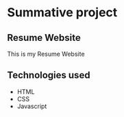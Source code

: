 #  Summative project
## Resume Website

This is my Resume Website

## Technologies used

- HTML
- CSS
- Javascript
